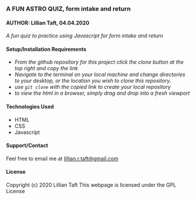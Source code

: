 ### A FUN ASTRO QUIZ, form intake and return
#### AUTHOR: Lillian Taft, 04.04.2020

_A fun quiz to practice using Javascript for form intake and return_

#### Setup/Installation Requirements
* _From the github repository for this project click the clone button at the top right and copy the link_
* _Navigate to the terminal on your local machine and change directories to your desktop, or the location you wish to clone this repository._
* _use `git clone` with the copied link to create your local repository_
* _to view the html in a browser, simply drag and drop into a fresh viewport_

#### Technologies Used
* HTML
* CSS
* Javascript

#### Support/Contact
Feel free to email me at <lillian.r.taft@gmail.com> 

#### License
Copyright (c) 2020 Lillian Taft
This webpage is licensed under the GPL License